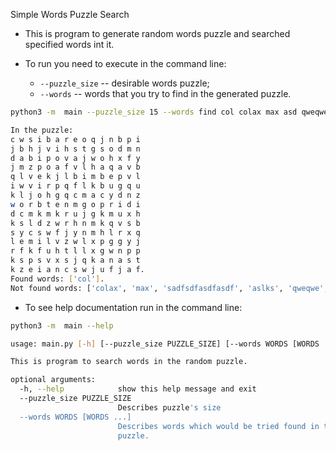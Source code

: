 Simple Words Puzzle Search

* This is program to generate random words puzzle and searched specified words int it.

* To run you need to execute in the command line:
    * `--puzzle_size` -- desirable words puzzle; 
    * `--words` -- words that you try to find in the generated puzzle.

```bash
python3 -m  main --puzzle_size 15 --words find col colax max asd qweqwe aslks sadfsdfasdfasdf

In the puzzle:
c w s i b a r e o q j n b p i
j b h j v i h s t g s o d m n
d a b i p o v a j w o h x f y
j m z p o a f v l h a q a v b
q l v e k j l b i m b e p v l
i w v i r p q f l k b u g q u
k l j o h g q c m a c y d n z
w o r b t e n m g o p r i d i
d c m k m k r u j g k m u x h
k s l d z w r h n m k q v s b
s y c s w f j y n m h l r x q
l e m i l v z w l x p g g y j
r f k f u h t l l x g w n p p
k s p s v x s j q k a n a s t
k z e i a n c s w j u f j a f.
Found words: ['col'].
Not found words: ['colax', 'max', 'sadfsdfasdfasdf', 'aslks', 'qweqwe', 'asd', 'find']
```

* To see help documentation run in the command line: 
```bash
python3 -m  main --help

usage: main.py [-h] [--puzzle_size PUZZLE_SIZE] [--words WORDS [WORDS ...]]

This is program to search words in the random puzzle.

optional arguments:
  -h, --help            show this help message and exit
  --puzzle_size PUZZLE_SIZE
                        Describes puzzle's size
  --words WORDS [WORDS ...]
                        Describes words which would be tried found in the
                        puzzle.
```
